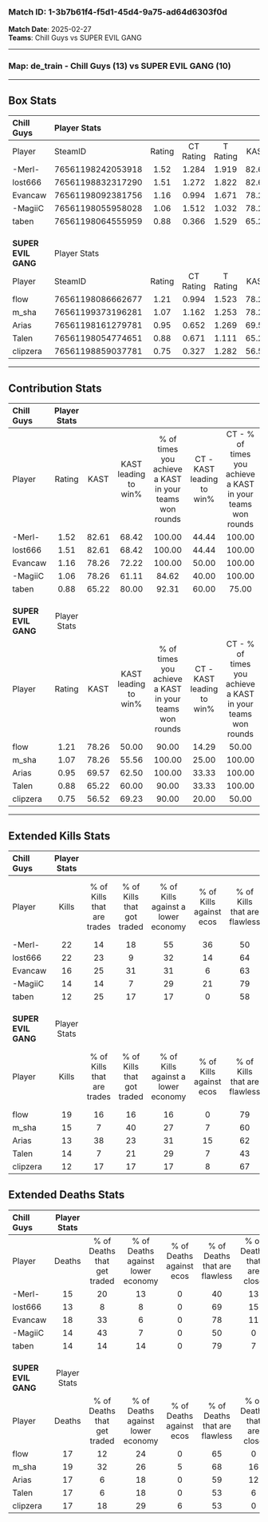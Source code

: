 ### Match ID: 1-3b7b61f4-f5d1-45d4-9a75-ad64d6303f0d  
**Match Date**: 2025-02-27  
**Teams**: Chill Guys vs SUPER EVIL GANG  

---  

### **Map**: de_train - Chill Guys (13) vs SUPER EVIL GANG (10)  
---  

## Box Stats  

| **Chill Guys**      | Player Stats      |        |           |          |       |       |       |         |        |      |     |
| :- | :- | :-: | :-: | :-: | :-: | :-: | :-: | :-: | :-: | :-: | :-: |
| Player              | SteamID           | Rating | CT Rating | T Rating | KAST  |  ADR  | Kills | Assists | Deaths | K/D  | HS% |
| -Merl-              | 76561198242053918 |  1.52  |   1.284   |  1.919   | 82.61 | 103.1 |  22   |   10    |   15   | 1.47 | 45  |
| lost666             | 76561198832317290 |  1.51  |   1.272   |  1.822   | 82.61 | 92.6  |  22   |    6    |   13   | 1.69 | 77  |
| Evancaw             | 76561198092381756 |  1.16  |   0.994   |  1.671   | 78.26 | 93.7  |  16   |   11    |   18   | 0.89 | 43  |
| -MagiiC             | 76561198055958028 |  1.06  |   1.512   |  1.032   | 78.26 | 59.3  |  14   |    9    |   14   | 1.00 | 57  |
| taben               | 76561198064555959 |  0.88  |   0.366   |  1.529   | 65.22 | 55.4  |  12   |    8    |   14   | 0.86 | 41  |
|                     |                   |        |           |          |       |       |       |         |        |      |     |
|                     |                   |        |           |          |       |       |       |         |        |      |     |
|                     |                   |        |           |          |       |       |       |         |        |      |     |
| **SUPER EVIL GANG** | Player Stats      |        |           |          |       |       |       |         |        |      |     |
| Player              | SteamID           | Rating | CT Rating | T Rating | KAST  |  ADR  | Kills | Assists | Deaths | K/D  | HS% |
| flow                | 76561198086662677 |  1.21  |   0.994   |  1.523   | 78.26 | 75.9  |  19   |    3    |   17   | 1.12 | 42  |
| m_sha               | 76561199373196281 |  1.07  |   1.162   |  1.253   | 78.26 | 87.4  |  15   |    8    |   19   | 0.79 | 60  |
| Arias               | 76561198161279781 |  0.95  |   0.652   |  1.269   | 69.57 | 78.7  |  13   |    8    |   17   | 0.76 | 84  |
| Talen               | 76561198054774651 |  0.88  |   0.671   |  1.111   | 65.22 | 61.0  |  14   |    3    |   17   | 0.82 | 42  |
| clipzera            | 76561198859037781 |  0.75  |   0.327   |  1.282   | 56.52 | 64.3  |  12   |    3    |   17   | 0.71 | 58  |
---  

## Contribution Stats  

| **Chill Guys**      | Player Stats |       |                      |                                                        |                           |                                                             |                          |                                                            |
| :- | :-: | :-: | :-: | :-: | :-: | :-: | :-: | :-: |
| Player              |    Rating    | KAST  | KAST leading to win% | % of times you achieve a KAST in your teams won rounds | CT - KAST leading to win% | CT - % of times you achieve a KAST in your teams won rounds | T - KAST leading to win% | T - % of times you achieve a KAST in your teams won rounds |
| -Merl-              |     1.52     | 82.61 |        68.42         |                         100.00                         |           44.44           |                           100.00                            |          90.00           |                           100.00                           |
| lost666             |     1.51     | 82.61 |        68.42         |                         100.00                         |           44.44           |                           100.00                            |          90.00           |                           100.00                           |
| Evancaw             |     1.16     | 78.26 |        72.22         |                         100.00                         |           50.00           |                           100.00                            |          90.00           |                           100.00                           |
| -MagiiC             |     1.06     | 78.26 |        61.11         |                         84.62                          |           40.00           |                           100.00                            |          87.50           |                           77.78                            |
| taben               |     0.88     | 65.22 |        80.00         |                         92.31                          |           60.00           |                            75.00                            |          90.00           |                           100.00                           |
|                     |              |       |                      |                                                        |                           |                                                             |                          |                                                            |
|                     |              |       |                      |                                                        |                           |                                                             |                          |                                                            |
|                     |              |       |                      |                                                        |                           |                                                             |                          |                                                            |
| **SUPER EVIL GANG** | Player Stats |       |                      |                                                        |                           |                                                             |                          |                                                            |
| Player              |    Rating    | KAST  | KAST leading to win% | % of times you achieve a KAST in your teams won rounds | CT - KAST leading to win% | CT - % of times you achieve a KAST in your teams won rounds | T - KAST leading to win% | T - % of times you achieve a KAST in your teams won rounds |
| flow                |     1.21     | 78.26 |        50.00         |                         90.00                          |           14.29           |                            50.00                            |          72.73           |                           100.00                           |
| m_sha               |     1.07     | 78.26 |        55.56         |                         100.00                         |           25.00           |                           100.00                            |          80.00           |                           100.00                           |
| Arias               |     0.95     | 69.57 |        62.50         |                         100.00                         |           33.33           |                           100.00                            |          80.00           |                           100.00                           |
| Talen               |     0.88     | 65.22 |        60.00         |                         90.00                          |           33.33           |                           100.00                            |          77.78           |                           87.50                            |
| clipzera            |     0.75     | 56.52 |        69.23         |                         90.00                          |           20.00           |                            50.00                            |          100.00          |                           100.00                           |
---  

## Extended Kills Stats  

| **Chill Guys**      | Player Stats |                            |                            |                                    |                         |                              |                                 |                                       |                    |           |
| :- | :-: | :-: | :-: | :-: | :-: | :-: | :-: | :-: | :-: | :-: |
| Player              |    Kills     | % of Kills that are trades | % of Kills that got traded | % of Kills against a lower economy | % of Kills against ecos | % of Kills that are flawless | % of Kills that are close duels | % of Kills that are assisted by flash | Pistol Round Kills | AWP Kills |
| -Merl-              |      22      |             14             |             18             |                 55                 |           36            |              50              |                0                |                  23                   |         1          |     0     |
| lost666             |      22      |             23             |             9              |                 32                 |           14            |              64              |                9                |                   0                   |         1          |     0     |
| Evancaw             |      16      |             25             |             31             |                 31                 |            6            |              63              |                6                |                  31                   |         0          |     0     |
| -MagiiC             |      14      |             14             |             7              |                 29                 |           21            |              79              |               14                |                   0                   |         0          |     0     |
| taben               |      12      |             25             |             17             |                 17                 |            0            |              58              |                8                |                   0                   |         0          |     1     |
|                     |              |                            |                            |                                    |                         |                              |                                 |                                       |                    |           |
|                     |              |                            |                            |                                    |                         |                              |                                 |                                       |                    |           |
|                     |              |                            |                            |                                    |                         |                              |                                 |                                       |                    |           |
| **SUPER EVIL GANG** | Player Stats |                            |                            |                                    |                         |                              |                                 |                                       |                    |           |
| Player              |    Kills     | % of Kills that are trades | % of Kills that got traded | % of Kills against a lower economy | % of Kills against ecos | % of Kills that are flawless | % of Kills that are close duels | % of Kills that are assisted by flash | Pistol Round Kills | AWP Kills |
| flow                |      19      |             16             |             16             |                 16                 |            0            |              79              |                5                |                   5                   |         2          |     9     |
| m_sha               |      15      |             7              |             40             |                 27                 |            7            |              60              |                7                |                   0                   |         4          |     0     |
| Arias               |      13      |             38             |             23             |                 31                 |           15            |              62              |                8                |                   8                   |         2          |     0     |
| Talen               |      14      |             7              |             21             |                 29                 |            7            |              43              |               29                |                   0                   |         1          |     0     |
| clipzera            |      12      |             17             |             17             |                 17                 |            8            |              67              |                0                |                   0                   |         1          |     0     |
## Extended Deaths Stats  

| **Chill Guys**      | Player Stats |                             |                                   |                          |                               |                            |                           |               |
| :- | :-: | :-: | :-: | :-: | :-: | :-: | :-: | :-: |
| Player              |    Deaths    | % of Deaths that get traded | % of Deaths against lower economy | % of Deaths against ecos | % of Deaths that are flawless | % of Deaths that are close | % of Deaths while blinded | Deaths to AWP |
| -Merl-              |      15      |             20              |                13                 |            0             |              40               |             13             |             0             |       1       |
| lost666             |      13      |              8              |                 8                 |            0             |              69               |             15             |             0             |       2       |
| Evancaw             |      18      |             33              |                 6                 |            0             |              78               |             11             |             0             |       2       |
| -MagiiC             |      14      |             43              |                 7                 |            0             |              50               |             0              |             0             |       1       |
| taben               |      14      |             14              |                14                 |            0             |              79               |             7              |            14             |       3       |
|                     |              |                             |                                   |                          |                               |                            |                           |               |
|                     |              |                             |                                   |                          |                               |                            |                           |               |
|                     |              |                             |                                   |                          |                               |                            |                           |               |
| **SUPER EVIL GANG** | Player Stats |                             |                                   |                          |                               |                            |                           |               |
| Player              |    Deaths    | % of Deaths that get traded | % of Deaths against lower economy | % of Deaths against ecos | % of Deaths that are flawless | % of Deaths that are close | % of Deaths while blinded | Deaths to AWP |
| flow                |      17      |             12              |                24                 |            0             |              65               |             0              |             6             |       0       |
| m_sha               |      19      |             32              |                26                 |            5             |              68               |             16             |             0             |       1       |
| Arias               |      17      |              6              |                18                 |            0             |              59               |             12             |            35             |       0       |
| Talen               |      17      |              6              |                18                 |            0             |              53               |             6              |             0             |       0       |
| clipzera            |      17      |             18              |                29                 |            6             |              53               |             0              |            18             |       0       |
